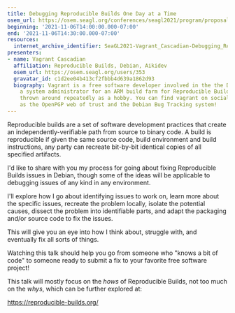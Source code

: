 ```yaml
---
title: Debugging Reproducible Builds One Day at a Time
osem_url: https://osem.seagl.org/conferences/seagl2021/program/proposals/858
beginning: '2021-11-06T14:00:00.000-07:00'
end: '2021-11-06T14:30:00.000-07:00'
resources:
  internet_archive_identifier: SeaGL2021-Vagrant_Cascadian-Debugging_Reproducible_Builds_One_Day_at_a_Time
presenters:
- name: Vagrant Cascadian
  affiliation: Reproducible Builds, Debian, Aikidev
  osem_url: https://osem.seagl.org/users/353
  gravatar_id: c1d2ee04b413cf2fbbb4d639a1862d93
  biography: Vagrant is a free software developer involved in the the Debian project,
    a system administrator for an ARM build farm for Reproducible Builds, and gets
    thrown around repeatedly as a hobby. You can find vagrant on social networks such
    as the OpenPGP web of trust and the Debian Bug Tracking system!
---
```


Reproducible builds are a set of software development practices that
create an independently-verifiable path from source to binary code.  A
build is reproducible if given the same source code, build environment
and build instructions, any party can recreate bit-by-bit identical
copies of all specified artifacts.

I'd like to share with you my process for going about fixing
Reproducible Builds issues in Debian, though some of the ideas will be
applicable to debugging issues of any kind in any environment.

I'll explore how I go about identifying issues to work on, learn more
about the specific issues, recreate the problem locally, isolate the
potential causes, dissect the problem into identifiable parts, and
adapt the packaging and/or source code to fix the issues.

This will give you an eye into how I think about, struggle with, and
eventually fix all sorts of things.

Watching this talk should help you go from someone who "knows a bit of
code" to someone ready to submit a fix to your favorite free software
project!

This talk will mostly focus on the *hows* of Reproducible Builds, not
too much on the *whys*, which can be further explored at:

  <https://reproducible-builds.org/>
